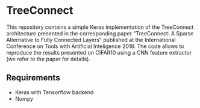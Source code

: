 # TreeConnect
This repository contains a simple Keras implementation of the TreeConnect architecture presented in the corresponding paper "TreeConnect: A Sparse Alternative to Fully Connected Layers" published at the International Conference on Tools with Artificial Inteligence 2018. The code allows to reproduce the results presented on CIFAR10 using a CNN feature extractor (we refer to the paper for details).

## Requirements

- Keras with Tensorflow backend
- Numpy
